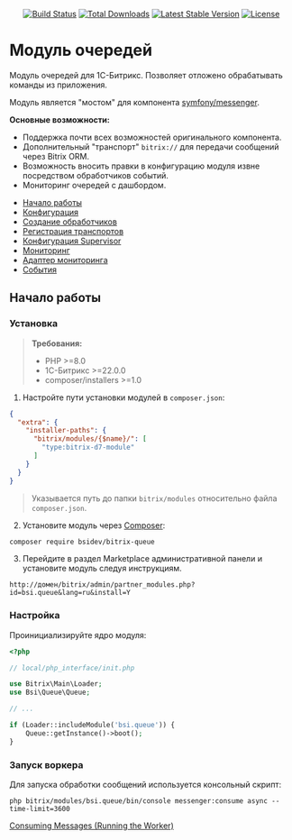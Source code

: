 <p align="center">
<a href="https://github.com/bsidev/bitrix-queue/actions"><img src="https://github.com/bsidev/bitrix-queue/workflows/tests/badge.svg" alt="Build Status"></a>
<a href="https://packagist.org/packages/bsidev/bitrix-queue"><img src="https://poser.pugx.org/bsidev/bitrix-queue/d/total.svg" alt="Total Downloads"></a>
<a href="https://packagist.org/packages/bsidev/bitrix-queue"><img src="https://poser.pugx.org/bsidev/bitrix-queue/v/stable.svg" alt="Latest Stable Version"></a>
<a href="https://packagist.org/packages/bsidev/bitrix-queue"><img src="https://poser.pugx.org/bsidev/bitrix-queue/license.svg" alt="License"></a>
</p>

# Модуль очередей

Модуль очередей для 1С-Битрикс. Позволяет отложено обрабатывать команды из приложения.

Модуль является "мостом" для компонента [symfony/messenger](https://symfony.com/doc/current/messenger.html).

**Основные возможности:**

- Поддержка почти всех возможностей оригинального компонента.
- Дополнительный "транспорт" `bitrix://` для передачи сообщений через Bitrix ORM.
- Возможность вносить правки в конфигурацию модуля извне посредством обработчиков событий.
- Мониторинг очередей с дашбордом.

<!-- -->

- [Начало работы](#начало-работы)
- [Конфигурация](docs/configuration.md)
- [Создание обработчиков](docs/creating-message-handlers.md)
- [Регистрация транспортов](docs/transports-registration.md)
- [Конфигурация Supervisor](docs/supervisor-configuration.md)
- [Мониторинг](docs/monitoring.md)
- [Адаптер мониторинга](docs/monitoring-adapters-registration.md)
- [События](docs/events.md)

## Начало работы

### Установка

> **Требования:**
> - PHP >=8.0
> - 1С-Битрикс >=22.0.0
> - composer/installers >=1.0

1. Настройте пути установки модулей в `composer.json`:

```json
{
  "extra": {
    "installer-paths": {
      "bitrix/modules/{$name}/": [
        "type:bitrix-d7-module"
      ]
    }
  }
}
```

> Указывается путь до папки `bitrix/modules` относительно файла `composer.json`.

2. Установите модуль через [Composer](https://getcomposer.org/):

```sh
composer require bsidev/bitrix-queue
```

3. Перейдите в раздел Marketplace административной панели и установите модуль следуя инструкциям.

```
http://домен/bitrix/admin/partner_modules.php?id=bsi.queue&lang=ru&install=Y
```

### Настройка

Проинициализируйте ядро модуля:

```php
<?php

// local/php_interface/init.php

use Bitrix\Main\Loader;
use Bsi\Queue\Queue;

// ...

if (Loader::includeModule('bsi.queue')) {
    Queue::getInstance()->boot();
}
```

### Запуск воркера

Для запуска обработки сообщений используется консольный скрипт:

```
php bitrix/modules/bsi.queue/bin/console messenger:consume async --time-limit=3600
```

[Consuming Messages (Running the Worker)](https://symfony.com/doc/current/messenger.html#consuming-messages-running-the-worker)
